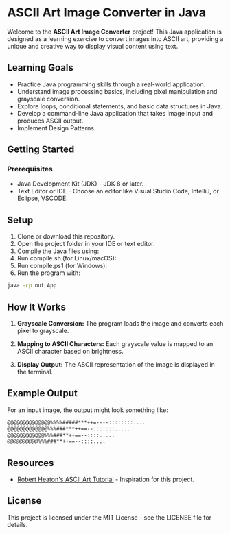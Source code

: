 # ASCII Art Image Converter in Java

Welcome to the **ASCII Art Image Converter** project! This Java application is designed as a learning exercise to convert images into ASCII art, providing a unique and creative way to display visual content using text.

## Learning Goals
* Practice Java programming skills through a real-world application.
* Understand image processing basics, including pixel manipulation and grayscale conversion.
* Explore loops, conditional statements, and basic data structures in Java.
* Develop a command-line Java application that takes image input and produces ASCII output.
* Implement Design Patterns.

## Getting Started

### Prerequisites
* Java Development Kit (JDK) - JDK 8 or later.
* Text Editor or IDE - Choose an editor like Visual Studio Code, IntelliJ, or Eclipse, VSCODE.

## Setup
1. Clone or download this repository.
2. Open the project folder in your IDE or text editor.
3. Compile the Java files using:
  1. Run compile.sh (for Linux/macOS):
  2. Run compile.ps1 (for Windows):
4. Run the program with:
```bash
java -cp out App
```

## How It Works
1. **Grayscale Conversion:** The program loads the image and converts each pixel to grayscale.

2. **Mapping to ASCII Characters:** Each grayscale value is mapped to an ASCII character based on brightness.

3. **Display Output:** The ASCII representation of the image is displayed in the terminal.

## Example Output
For an input image, the output might look something like:

```bash
@@@@@@@@@@@@@@%%%%#####***++=----::::::::....                
@@@@@@@@@@@@@%%%###***++==--:::::::.....                     
@@@@@@@@@@@@%%%###**++==--::::.....                          
@@@@@@@@@@%%%###**++==--::::....                             
```

## Resources
* [Robert Heaton's ASCII Art Tutorial](https://robertheaton.com/2018/06/12/programming-projects-for-advanced-beginners-ascii-art/) - Inspiration for this project.

## License

This project is licensed under the MIT License - see the LICENSE file for details.

